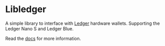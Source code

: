 # Libledger

A simple library to interface with [Ledger](https://www.ledgerwallet.com) hardware wallets. Supporting the Ledger Nano S and Ledger Blue.

Read the [docs](./docs/) for more information.
